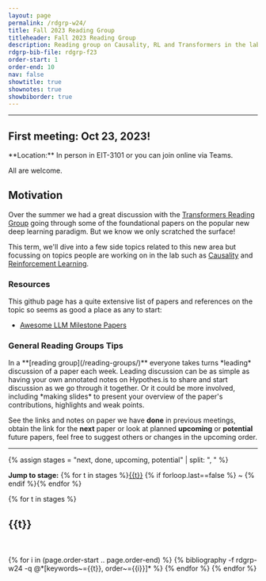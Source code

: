 ```yaml
---
layout: page
permalink: /rdgrp-w24/
title: Fall 2023 Reading Group
titleheader: Fall 2023 Reading Group
description: Reading group on Causality, RL and Transformers in the lab in Fall 2023
rdgrp-bib-file: rdgrp-f23
order-start: 1
order-end: 10
nav: false
showtitle: true
shownotes: true
showbiborder: true
---
```



<hr/>

<h2>First meeting: Oct 23, 2023!</h2>
**Location:** In person in EIT-3101 or you can join online via Teams. 

All are welcome.


<h2>Motivation</h2>
Over the summer we had a great discussion with the <a href="/rdgrp-s23/">Transformers Reading Group</a> going through some of the foundational papers on the popular new deep learning paradigm.
But we know we only scratched the surface! 

This term, we'll dive into a few side topics related to this new area but focussing on topics people are working on in the lab such as 
<a href="/causality">Causality</a> and 
<a href="/reinforcement-learning">Reinforcement Learning</a>. 

<h3>Resources</h3>
This github page has a quite extensive list of papers and references on the topic so seems as good a place as any to start:
<ul><li>
<a href="https://github.com/Hannibal046/Awesome-LLM#milestone-papers">Awesome LLM Milestone Papers</a>
</li></ul>

<h3>General Reading Groups Tips</h3>
In a **[reading group](/reading-groups/)** everyone takes turns *leading* discussion of a paper each week. Leading discussion can be as simple as having your own annotated notes on Hypothes.is to share and start discussion as we go through it together. Or it could be more involved, including *making slides* to present your overview of the paper's contributions, highlights and weak points.


See the links and notes on paper we have **done** in previous meetings, obtain the link for the **next** paper or look at planned **upcoming** or **potential** future papers, feel free to suggest others or changes in the upcoming order.

<hr/>

{% assign stages = "next, done, upcoming, potential" | split: ", " %}

<b>Jump to stage:</b> {% for t in stages %}<a href="#{{t}}">{{t}}</a> {% if forloop.last==false %} ~ {% endif %}{% endfor %}


<div class="publications by year">
{% for t in stages %}
  <h2 class="year"><a name="{{t}}">{{t}}</a></h2>
    <br/><br/> 
  {% for i in (page.order-start .. page.order-end) %}
      {% bibliography -f rdgrp-w24 -q @*[keywords~={{t}}, order~={{i}}]* %}
  {% endfor %}
{% endfor %}


</div>



